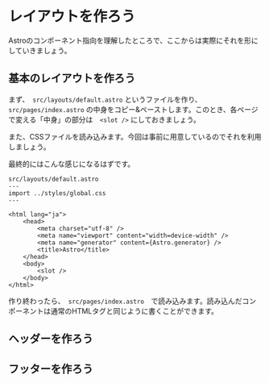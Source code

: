 # レイアウトを作ろう

Astroのコンポーネント指向を理解したところで、ここからは実際にそれを形にしていきましょう。

## 基本のレイアウトを作ろう

まず、　`src/layouts/default.astro` というファイルを作り、 `src/pages/index.astro` の中身をコピー&ペーストします。このとき、各ページで変える「中身」の部分は　`<slot />` にしておきましょう。

また、CSSファイルを読み込みます。今回は事前に用意しているのでそれを利用しましょう。

最終的にはこんな感じになるはずです。

```astro
src/layouts/default.astro
---
import ../styles/global.css
---

<html lang="ja">
	<head>
		<meta charset="utf-8" />
		<meta name="viewport" content="width=device-width" />
		<meta name="generator" content={Astro.generator} />
		<title>Astro</title>
	</head>
	<body>
		<slot />
	</body>
</html>
```

作り終わったら、　`src/pages/index.astro`　で読み込みます。読み込んだコンポーネントは通常のHTMLタグと同じように書くことができます。


## ヘッダーを作ろう

## フッターを作ろう
